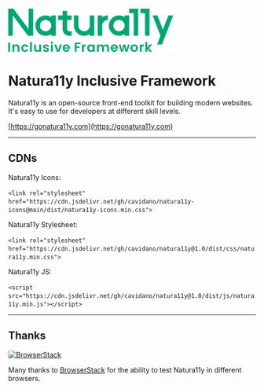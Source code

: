 ![Naturally Inclusive Framework Logo](./naturally-logo.svg)

# Natura11y Inclusive Framework

Natura11y is an open-source front-end toolkit for building modern websites. It's easy to use for developers at different skill levels.

[https://gonatura11y.com](https://gonatura11y.com)

---

## CDNs

Natura11y Icons:

`<link rel="stylesheet" href="https://cdn.jsdelivr.net/gh/cavidano/natura11y-icons@main/dist/natura11y-icons.min.css">`

Natura11y Stylesheet:

`<link rel="stylesheet" href="https://cdn.jsdelivr.net/gh/cavidano/natura11y@1.0/dist/css/natura11y.min.css">`

Natura11y JS:

`<script src="https://cdn.jsdelivr.net/gh/cavidano/natura11y@1.0/dist/js/natura11y.min.js"></script>`

---

## Thanks

<a href="https://www.browserstack.com/">
  <img src="https://live.browserstack.com/images/opensource/browserstack-logo.svg" alt="BrowserStack" width="192" height="42">
</a>

Many thanks to [BrowserStack](https://www.browserstack.com/) for the ability to test Natura11y in different browsers.